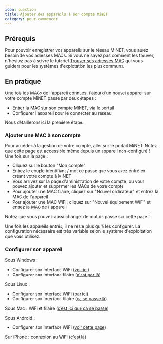```yaml
---
icon: question
title: Ajouter des appareils à son compte MiNET
category: pour-commencer
---
```


## Prérequis

Pour pouvoir enregistrer vos appareils sur le réseau MiNET, vous aurez besoin de vos adresses MACs. Si vous ne savez pas comment les trouver, n'hésitez pas à suivre le tutoriel [Trouver ses adresses MAC](/tutoriels/trouver-ses-adresses-mac) qui vous guidera pour les systèmes d'explotation les plus communs.

## En pratique

Une fois les MACs de l'appareil connues, l'ajout d'un nouvel appareil sur votre compte MiNET passe par deux étapes :

- Entrer la MAC sur son compte MiNET, via le portail
- Configurer l'appareil pour le connecter au réseau

Nous détaillerons ici la première étape.


### Ajouter une MAC à son compte

Pour accéder à la gestion de votre compte, aller sur le portail MiNET. Notez que cette page est accessible même depuis un appareil non-configuré !
Une fois sur la page :

- Cliquez sur le bouton "Mon compte"
- Entrez le couple identifiant / mot de passe que vous avez entré en créant votre compte à MiNET
- Vous arrivez sur la page d'aministration de votre compte, ou vous pouvez ajouter et supprimer les MACs de votre compte
- Pour ajouter une MAC filaire, cliquez sur "Nouvel ordinateur" et entrez la MAC de l'appareil
- Pour ajouter une MAC WiFi, cliquez sur "Nouvel équipement WiFi" et entrez la MAC de l'appareil

Notez que vous pouvez aussi changer de mot de passe sur cette page !

Une fois les appareils entrés, il ne reste plus qu'à les configurer. La configuration nécessaire est très variable selon le système d'exploitation que vous utilisez.


### Configurer son appareil

Sous Windows :
- Configurer son interface WiFi ([voir ici](/tutoriels/connexion-wifi-windows))
- Configurer son interface filaire ([c'est par là](/tutoriels/connexion-filaire-windows))

Sous Linux :
- Configurer son interface WiFi ([par ici](/tutoriels/connexion-wifi-linux))
- Configurer son interface filaire ([ça se passe là](/tutoriels/connexion-filaire-linux))

Sous Mac : WiFi et filaire ([c'est ici que ça se passe](/tutoriels/connexion-mac))

Sous Android :
- Configurer son interface WiFi ([voir cette page](/tutoriels/connexion-wifi-android))

Sur iPhone : connexion au WiFi ([c'est là](/tutoriels/connexion-wifi-iphone))
